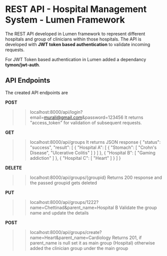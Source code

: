 # REST API - Hospital Management System - Lumen Framework

The REST API developed in Lumen framework to represent different hospitals and group of clinicians within those hospitals. The API is developed with **JWT token based authentication** to validate incoming requests. 

For JWT Token based authentication in Lumen added a dependancy **tymon/jwt-auth**.

## API Endpoints
The created API endpoints are 


**POST**
>> localhost:8000/api/login?email=murali@gmail.com&password=123456
It returns "access_token" for validation of subsequent requests.


**GET**
>> localhost:8000/api/groups
It returns JSON response
{
    "status": "success",
    "result": [
        {
            "Hospital A": [
                {
                    "Stomach": [
                        "Crohn's Disease",
                        "Ulcerative Colitis"
                    ]
                }
            ]
        },
        {
            "Hospital B": [
                "Gaming addiction"
            ]
        },
        {
            "Hospital C": [
                "Heart"
            ]
        }
    ]
}


**DELETE**
>> localhost:8000/api/groups/{groupid}
Returns 200 response and the passed groupid gets deleted


**PUT**
>> localhost:8000/api/groups/1222?name=Chettinad&parent_name=Hospital B
Validate the group name and update the details


**POST**
>> localhost:8000/api/groups/create?name=Heart&parent_name=Cardiology
Returns 201, if parent_name is null set it as main group (Hospital) otherwise added the clinician group under the main group

